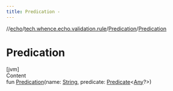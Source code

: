```yaml
---
title: Predication -
---
```

//[echo](../../index.md)/[tech.whence.echo.validation.rule](../index.md)/[Predication](index.md)/[Predication](-predication.md)



# Predication  
[jvm]  
Content  
fun [Predication](-predication.md)(name: [String](https://kotlinlang.org/api/latest/jvm/stdlib/kotlin/-string/index.html), predicate: [Predicate](../../tech.whence.echo.function/-predicate/index.md)<[Any](https://kotlinlang.org/api/latest/jvm/stdlib/kotlin/-any/index.html)?>)  



